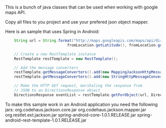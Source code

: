 This is a bunch of java classes that can be used when working with google maps API.

Copy all files to you project and use your prefered json object mapper.

Here is an sample that uses Spring in Android:

```java
	String url = String.format("http://maps.googleapis.com/maps/api/directions/json?origin=%f,%f&destination=%f,%f&sensor=false", 
							fromLocation.getLatitude(), fromLocation.getLongitude(), toLocation.getLatitude(), toLocation.getLongitude());

	// Create a new RestTemplate instance
	RestTemplate restTemplate = new RestTemplate();

	// Add the message converters
	restTemplate.getMessageConverters().add(new MappingJacksonHttpMessageConverter());
	restTemplate.getMessageConverters().add(new StringHttpMessageConverter());

	// Make the HTTP GET request, marshaling the response from
	// JSON to an DirectionsResponse object
	DirectionsResponse eventList = restTemplate.getForObject(url, DirectionsResponse.class);
```

To make this sample work in an Android application you need the following jars:
org.codehaus.jackson.core.jar
org.codehaus.jackson.mapper.jar
org.restlet.ext.jackson.jar
spring-android-core-1.0.1.RELEASE.jar
spring-android-rest-template-1.0.1.RELEASE.jar